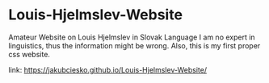 # Louis-Hjelmslev-Website
Amateur Website on Louis Hjelmslev in Slovak Language
I am no expert in linguistics, thus the information might be wrong. Also, this is my first proper css website. 

link: https://jakubciesko.github.io/Louis-Hjelmslev-Website/
